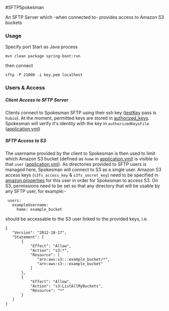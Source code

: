 #SFTPSpokesman

An SFTP Server which -when connected to- provides access to Amazon S3 buckets

### Usage

Specify port Start as Java process

```
mvn clean package spring-boot:run
```

then connect

```
sftp -P 21000 -i key.pem localhost
```

### Users & Access

##### Client Access to SFTP Server
 Clients connect to Spokesman SFTP using their ssh key ([testKey](https://github.com/evogirossdrew/sftpSpokesman/blob/master/src/main/resources/keys/testKey.pem) pass is `hubio`).  At the moment, permitted keys are stored in [authorized_keys](https://github.com/evogirossdrew/sftpSpokesman/blob/master/src/main/resources/authorized_keys).  Spokesman will verify it's identity with the key in `authorizedKeysFile` ([application.yml](https://github.com/evogirossdrew/sftpSpokesman/blob/master/src/main/resources/application.yaml))
##### SFTP Access to S3  
 The username provided by the client to Spokesman is then used to limit which Amazon S3 bucket (defined as `home` in [application.yml](https://github.com/evogirossdrew/sftpSpokesman/blob/master/src/main/resources/application.yaml)) is visible to that `user` ([application.yml](https://github.com/evogirossdrew/sftpSpokesman/blob/master/src/main/resources/application.yaml)).
 As directories provided to SFTP users is managed here, Spokesman will connect to S3 as a single user.  Amazon S3 access keys (`s3fs_access_key` & `s3fs_secret_key`) need to be specified in [amazon.properties](https://github.com/evogirossdrew/sftpSpokesman/blob/master/src/main/resources/amazon.properties) for this user in order for Spokesman to access S3.
 On S3, permissions need to be set so that any directory that will be usable by any SFTP user, for example:-
```
 users:
   exampleUsername:
     home: example_bucket
```
  
should be accessable to the S3 user linked to the provided keys, i.e.

```
{
   "Version": "2012-10-17",
   "Statement": [
       {
           "Effect": "Allow",
           "Action": "s3:*",
           "Resource": [
              "arn:aws:s3:::example_bucket/*",
              "arn:aws:s3:::example_bucket"
           ]
       },
       {
           "Effect": "Allow",
           "Action": "s3:ListAllMyBuckets",
           "Resource": "*"
       }
   ]
}
```